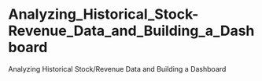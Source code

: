 # Analyzing_Historical_Stock-Revenue_Data_and_Building_a_Dashboard
Analyzing Historical Stock/Revenue Data and Building a Dashboard
